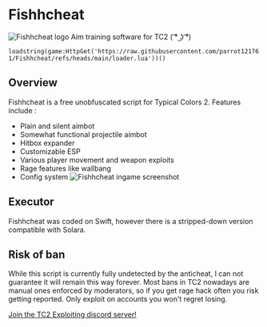 # Fishhcheat
![Fishhcheat logo](https://raw.githubusercontent.com/parrot121761/Fishhcheat/main/images/logo.png)
Aim training software for TC2 ( ͡° ͜ʖ ͡°)

```loadstring(game:HttpGet('https://raw.githubusercontent.com/parrot121761/Fishhcheat/refs/heads/main/loader.lua'))()```

## Overview
Fishhcheat is a free unobfuscated script for Typical Colors 2. Features include :
* Plain and silent aimbot
* Somewhat functional projectile aimbot
* Hitbox expander
* Customizable ESP
* Various player movement and weapon exploits
* Rage features like wallbang
* Config system
![Fishhcheat ingame screenshot](https://raw.githubusercontent.com/parrot121761/Fishhcheat/main/images/screenshot.png)

## Executor
Fishhcheat was coded on Swift, however there is a stripped-down version compatible with Solara.

## Risk of ban
While this script is currently fully undetected by the anticheat, I can not guarantee it will remain this way forever.
Most bans in TC2 nowadays are manual ones enforced by moderators, so if you get rage hack often you risk getting reported.
Only exploit on accounts you won't regret losing.

[Join the TC2 Exploiting discord server!](https://discord.gg/eM3S4BsxY4)
